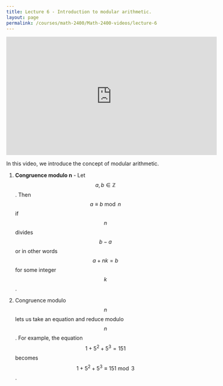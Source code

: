 ```yaml
---
title: Lecture 6 - Introduction to modular arithmetic.
layout: page
permalink: /courses/math-2400/Math-2400-videos/lecture-6
---
```

<iframe width="560" height="315" src="https://www.youtube.com/embed/_AZgFl8NsNM" title="YouTube video player" frameborder="0" allow="accelerometer; autoplay; clipboard-write; encrypted-media; gyroscope; picture-in-picture" allowfullscreen></iframe>

In this video, we introduce the concept of modular arithmetic.

1. **Congruence modulo n** - Let $$ a,b\in \mathbb{Z} $$. Then $$ a\equiv b\bmod{n} $$ if $$ n $$ divides $$ b-a $$ or in other words $$ a +nk = b $$ for some integer $$ k $$.

2. Congruence modulo $$ n $$ lets us take an equation and reduce modulo $$ n $$. For example, the equation $$ 1 + 5^2 + 5^3 = 151 $$ becomes $$ 1 + 5^2 + 5^3 \equiv 151\bmod{3} $$.
